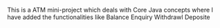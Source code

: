 This is a ATM mini-project which deals with Core Java concepts where I have added the functionalities like 
Balance Enquiry
Withdrawl
Deposite
